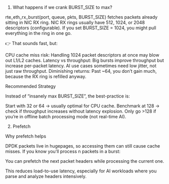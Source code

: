 1) What happens if we crank BURST_SIZE to max?

rte_eth_rx_burst(port, queue, pkts, BURST_SIZE) fetches packets already sitting in NIC RX ring.
NIC RX rings usually have 512, 1024, or 2048 descriptors (configurable).
If you set BURST_SIZE = 1024, you might pull everything in the ring in one go.

👉 That sounds fast, but:

CPU cache miss risk: Handling 1024 packet descriptors at once may blow out L1/L2 caches.
Latency vs throughput: Big bursts improve throughput but increase per-packet latency. AI use cases sometimes need low jitter, not just raw throughput.
Diminishing returns: Past ~64, you don’t gain much, because the RX ring is refilled anyway.

Recommended Strategy

Instead of “insanely max BURST_SIZE”, the best-practice is:

Start with 32 or 64 → usually optimal for CPU cache.
Benchmark at 128 → check if throughput increases without latency explosion.
Only go >128 if you’re in offline batch processing mode (not real-time AI).

2) Prefetch 

Why prefetch helps

DPDK packets live in hugepages, so accessing them can still cause cache misses. If you know you’ll process n packets in a burst:

You can prefetch the next packet headers while processing the current one.

This reduces load-to-use latency, especially for AI workloads where you parse and analyze headers intensively.